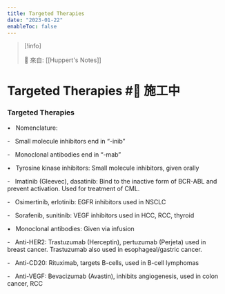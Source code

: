```yaml
---
title: Targeted Therapies
date: "2023-01-22"
enableToc: false
---
```


> [!info]
>
> 🌱 來自: [[Huppert's Notes]]

# Targeted Therapies #🚧 施工中

### Targeted Therapies

•   Nomenclature:

-   Small molecule inhibitors end in “-inib”

-   Monoclonal antibodies end in “-mab”

•   Tyrosine kinase inhibitors: Small molecule inhibitors, given orally

-   Imatinib (Gleevec), dasatinib: Bind to the inactive form of BCR-ABL and prevent activation. Used for treatment of CML.

-   Osimertinib, erlotinib: EGFR inhibitors used in NSCLC

-   Sorafenib, sunitinib: VEGF inhibitors used in HCC, RCC, thyroid

•   Monoclonal antibodies: Given via infusion

-   Anti-HER2: Trastuzumab (Herceptin), pertuzumab (Perjeta) used in breast cancer. Trastuzumab also used in esophageal/gastric cancer.

-   Anti-CD20: Rituximab, targets B-cells, used in B-cell lymphomas

-   Anti-VEGF: Bevacizumab (Avastin), inhibits angiogenesis, used in colon cancer, RCC

